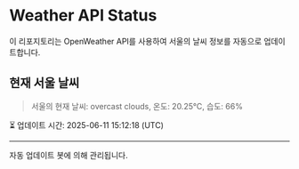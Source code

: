
# Weather API Status

이 리포지토리는 OpenWeather API를 사용하여 서울의 날씨 정보를 자동으로 업데이트합니다.

## 현재 서울 날씨
> 서울의 현재 날씨: overcast clouds, 온도: 20.25°C, 습도: 66%

⏳ 업데이트 시간: 2025-06-11 15:12:18 (UTC)

---
자동 업데이트 봇에 의해 관리됩니다.
